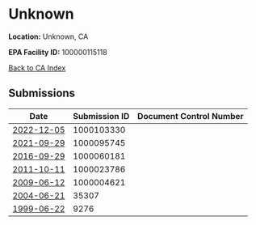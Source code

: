 # Unknown

**Location:** Unknown, CA

**EPA Facility ID:** 100000115118

[Back to CA Index](../../index.md)

## Submissions

| Date | Submission ID | Document Control Number |
|------|--------------|-------------------------|
| [2022-12-05](submissions/1000103330.md) | 1000103330 |  |
| [2021-09-29](submissions/1000095745.md) | 1000095745 |  |
| [2016-09-29](submissions/1000060181.md) | 1000060181 |  |
| [2011-10-11](submissions/1000023786.md) | 1000023786 |  |
| [2009-06-12](submissions/1000004621.md) | 1000004621 |  |
| [2004-06-21](submissions/35307.md) | 35307 |  |
| [1999-06-22](submissions/9276.md) | 9276 |  |
